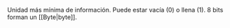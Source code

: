 Unidad más mínima de información. Puede estar vacía (0) o llena (1). 8 bits forman un [[Byte|byte]].
